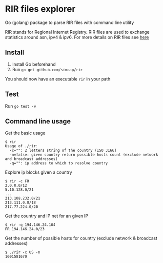 # RIR files explorer

Go (golang) package to parse RIR files with command line utility

RIR stands for Regional Internet Registry. RIR files are used to exchange statistics around asn, ipv4 & ipv6. For more details on RIR files see [here](http://www.apnic.net/publications/media-library/documents/resource-guidelines/rir-statistics-exchange-format#FileHeader)

## Install

  1. Install Go beforehand
  2. Run `go get github.com/simcap/rir`

You should now have an executable `rir` in your path

## Test

Run `go test -v`

## Command line usage

Get the basic usage

    $ rir
    Usage of ./rir:
      -c="": 2 letters string of the country (ISO 3166)
      -n=false: given country return possible hosts count (exclude network and broadcast addresses)
      -q="": ip address to which to resolve country

Explore ip blocks given a country

    $ rir -c FR
    2.0.0.0/12
    5.10.128.0/21
    ...
    213.108.232.0/21
    213.111.0.0/18
    217.77.224.0/20

Get the country and IP net for an given IP

    $ rir -q 194.146.24.104
    FR 194.146.24.0/23

Get the number of possible hosts for country (exclude network & broadcast addresses)

    $ ./rir -c US -n
    1601581670

